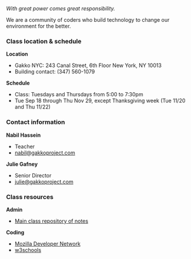 
*With great power comes great responsibility.*

We are a community of coders who build technology to change our environment for the better.

### Class location & schedule

**Location** 

* Gakko NYC: 243 Canal Street, 6th Floor New York, NY 10013
* Building contact: (347) 560-1079

**Schedule**

* Class: Tuesdays and Thursdays from 5:00 to 7:30pm
* Tue Sep 18 through Thu Nov 29, except Thanksgiving week (Tue 11/20 and Thu 11/22)

### Contact information

**Nabil Hassein**

* Teacher 
* nabil@gakkoproject.com 

**Julie Gafney**

* Senior Director
* julie@gakkoproject.com

### Class resources

**Admin**
* [Main class repository of notes](https://github.com/code-forward/fall-2018-notes)

**Coding**
* [Mozilla Developer Network](https://developer.mozilla.org/en-US/docs/Web)
* [w3schools](https://www.w3schools.com/)
